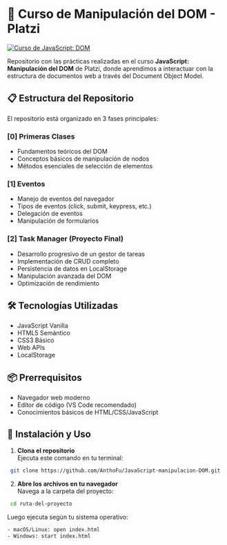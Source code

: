 # 🚀 Curso de Manipulación del DOM - Platzi

[![Curso de JavaScript: DOM](https://img.shields.io/badge/Platzi-Curso_de_Manipulación_del_DOM-%2398CA3F?style=flat&logo=platzi)](https://platzi.com/cursos/document-object-model/)

Repositorio con las prácticas realizadas en el curso **JavaScript: Manipulación del DOM** de Platzi, donde aprendimos a interactuar con la estructura de documentos web a través del Document Object Model.

## 📋 Estructura del Repositorio

El repositorio está organizado en 3 fases principales:

### [0] Primeras Clases
- Fundamentos teóricos del DOM
- Conceptos básicos de manipulación de nodos
- Métodos esenciales de selección de elementos

### [1] Eventos
- Manejo de eventos del navegador
- Tipos de eventos (click, submit, keypress, etc.)
- Delegación de eventos
- Manipulación de formularios

### [2] Task Manager (Proyecto Final)
- Desarrollo progresivo de un gestor de tareas
- Implementación de CRUD completo
- Persistencia de datos en LocalStorage
- Manipulación avanzada del DOM
- Optimización de rendimiento

## 🛠️ Tecnologías Utilizadas
- JavaScript Vanilla
- HTML5 Semántico
- CSS3 Básico
- Web APIs
- LocalStorage

## 📦 Prerrequisitos
- Navegador web moderno
- Editor de código (VS Code recomendado)
- Conocimientos básicos de HTML/CSS/JavaScript

## 🚀 Instalación y Uso

1. **Clona el repositorio**  
   Ejecuta este comando en tu terminal:
   
  ```bash
   git clone https://github.com/AnthoFu/JavaScript-manipulacion-DOM.git
```

2. **Abre los archivos en tu navegador**  
   Navega a la carpeta del proyecto:
   
  ```bash 
   cd ruta-del-proyecto
   ```
   Luego ejecuta según tu sistema operativo:
   
   ```bash
   - macOS/Linux: open index.html
   - Windows: start index.html
```
